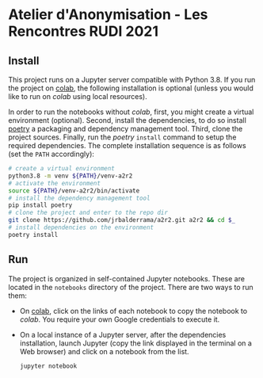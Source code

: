 # Atelier d'Anonymisation - Les Rencontres RUDI 2021

## Install
This project runs on a Jupyter server compatible with Python 3.8.
If you run the project on [colab](https://colab.research.google.com/),
the following installation is optional (unless you would like to run on
*colab* using local resources).

In order to run the notebooks without *colab*, first, you might create a
virtual environment (optional). Second, install the dependencies,
to do so install [poetry](https://python-poetry.org) a packaging and
dependency management tool. Third, clone the project sources. Finally,
run the *poetry* `install` command to setup the required dependencies.
The complete installation sequence is as follows (set the `PATH`
accordingly):

```bash
# create a virtual environment  
python3.8 -m venv ${PATH}/venv-a2r2
# activate the environment
source ${PATH}/venv-a2r2/bin/activate 
# install the dependency management tool
pip install poetry
# clone the project and enter to the repo dir
git clone https://github.com/jrbalderrama/a2r2.git a2r2 && cd $_
# install dependencies on the environment
poetry install
```

## Run
The project is organized in self-contained Jupyter notebooks. These are
located in the `notebooks` directory of the project. There are two ways
to run them:

- On [colab](https://colab.research.google.com/), click on the links of
  each notebook to copy the notebook to *colab*. You require your own
  Google credentials to execute it.
- On a local instance of a Jupyter server, after the dependencies
  installation, launch Jupyter (copy the link displayed in the terminal
  on a Web browser) and click on a notebook from the list.

  ```bash
  jupyter notebook
  ```
